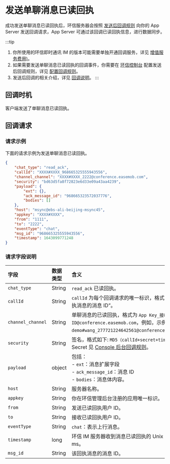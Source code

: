 # 发送单聊消息已读回执

成功发送单聊消息已读回执后，环信服务器会按照 [发送后回调规则](/product/enable_and_configure_IM.html#配置回调规则) 向你的 App Server 发送回调请求，App Server 可通过该回调已读回执信息，进行数据同步。

:::tip
1. 你所使用的环信即时通讯 IM 的版本可能需要单独开通回调服务，详见  [增值服务费用)](/product/pricing_policy.html#增值服务费用)。
2. 如果需要发送单聊消息已读回执的回调事件，你需要在 [环信控制台](https://console.easemob.com/user/login) 配置发送后回调规则，详见 [配置回调规则](/product/enable_and_configure_IM.html#配置回调规则)。
3. 发送后回调的相关介绍，详见 [回调说明](/document/server-side/callback_postsending.html)。
:::

## 回调时机

客户端发送了单聊消息已读回执。

## 回调请求

### 请求示例

下面的请求示例为发送单聊消息已读回执。

```json
{
    "chat_type": "read_ack",
    "callId": "XXXX#XXXX_968665325555943556",
    "channel_channel": "XXXX#XXXX_2222@conference.easemob.com",
    "security": "bd63d5fa8f72823e6d33e09a43aa4239",
    "payload": {
        "ext": {},
        "ack_message_id": "968665323572037776",
        "bodies": []
    },
    "host": "msync@ebs-ali-beijing-msync45",
    "appkey": "XXXX#XXXX",
    "from": "1111",
    "to": "2222",
    "eventType": "chat",
    "msg_id": "968665325555943556",
    "timestamp": 1643099771248
}
```

### 请求字段说明

| 字段        | 数据类型 | 含义                                                         |
| :---------- | :------- | :----------------------------------------------------------- |
| `chat_type` | String   | `read_ack` 已读回执。                                        |
| `callId`    | String   | `callId` 为每个回调请求的唯一标识，格式为 “App Key_回执消息的消息 ID”。 | 
| `channel_channel` | String   | 单聊消息的已读回执，格式为 `App Key_接收已读回执用户 ID@conference.easemob.com`，例如，示例中的 `easemob-demo#wang_277721224642561@conference.easemob.com`。|
| `security`  | String   | 签名，格式如下: `MD5（callId+secret+timestamp）`。 Secret 见 [Console 后台回调规则](/product/enable_and_configure_IM.html#配置回调规则)。 |
| `payload`   | object   | 包括：<br/> - `ext`：消息扩展字段<br/> - `ack_message_id`：消息 ID<br/> - `bodies`：消息体内容。 |
| `host`      | String   | 服务器名称。                                                 |
| `appkey`    | String   | 你在环信管理后台注册的应用唯一标识。                         |
| `from`      | String   | 发送已读回执用户 ID。                                        |
| `to`        | String   | 接收已读回执用户 ID。                                        |
| `eventType`       | String | `chat`：表示上行消息。                      |
| `timestamp` | long     | 环信 IM 服务器收到消息已读回执的 Unix 时间戳，单位为 ms。                  |
| `msg_id`    | String   | 该回执消息的消息 ID。                                        |
